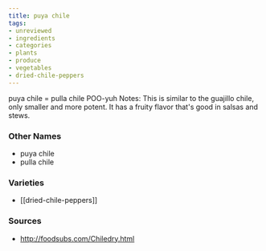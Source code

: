 ```yaml
---
title: puya chile
tags:
- unreviewed
- ingredients
- categories
- plants
- produce
- vegetables
- dried-chile-peppers
---
```

puya chile = pulla chile POO-yuh Notes: This is similar to the guajillo chile, only smaller and more potent. It has a fruity flavor that's good in salsas and stews.

### Other Names

* puya chile
* pulla chile

### Varieties

* [[dried-chile-peppers]]

### Sources
* http://foodsubs.com/Chiledry.html
